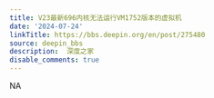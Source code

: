 ```yaml
---
title: V23最新696内核无法运行VM1752版本的虚拟机
date: '2024-07-24'
linkTitle: https://bbs.deepin.org/en/post/275480
source: deepin_bbs
description:  深度之家 
disable_comments: true
---
```

NA
